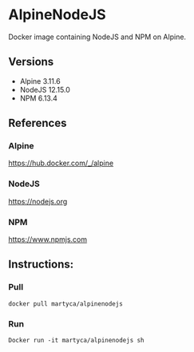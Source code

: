 # AlpineNodeJS
Docker image containing NodeJS and NPM on Alpine.

## Versions
- Alpine 3.11.6
- NodeJS 12.15.0
- NPM    6.13.4

## References
### Alpine
https://hub.docker.com/_/alpine
### NodeJS
https://nodejs.org
### NPM
https://www.npmjs.com

## Instructions:
### Pull
`docker pull martyca/alpinenodejs`
### Run
`Docker run -it martyca/alpinenodejs sh`

